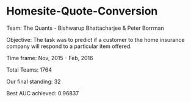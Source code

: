 # Homesite-Quote-Conversion
Team: The Quants - Bishwarup Bhattacharjee & Peter Borrman

Objective: The task was to predict if a customer to the home insurance company will respond to a particular item offered.

Time frame: Nov, 2015 - Feb, 2016

Total Teams: 1764

Our final standing: 32

Best AUC achieved: 0.96837
